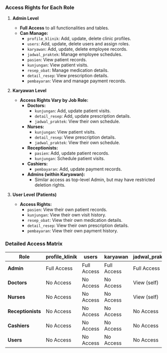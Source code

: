 ### Access Rights for Each Role

1. **Admin Level**
   - **Full Access** to all functionalities and tables.
   - **Can Manage:**
     - `profile_klinik`: Add, update, delete clinic profiles.
     - `users`: Add, update, delete users and assign roles.
     - `karyawan`: Add, update, delete employee records.
     - `jadwal_praktek`: Manage employee schedules.
     - `pasien`: View patient records.
     - `kunjungan`: View patient visits.
     - `resep_obat`: Manage medication details.
     - `detail_resep`: View prescription details.
     - `pembayaran`: View and manage payment records.

2. **Karyawan Level**
   - **Access Rights Vary by Job Role:**
     - **Doctors:**
       - `kunjungan`: Add, update patient visits.
       - `detail_resep`: Add, update prescription details.
       - `jadwal_praktek`: View their own schedule.
     - **Nurses:**
       - `kunjungan`: View patient visits.
       - `detail_resep`: View prescription details.
       - `jadwal_praktek`: View their own schedule.
     - **Receptionists:**
       - `pasien`: Add, update patient records.
       - `kunjungan`: Schedule patient visits.
     - **Cashiers:**
       - `pembayaran`: Add, update payment records.
     - **Admins (within Karyawan):**
       - Similar access as top-level Admin, but may have restricted deletion rights.

3. **User Level (Patients)**
   - **Access Rights:**
     - `pasien`: View their own patient records.
     - `kunjungan`: View their own visit history.
     - `resep_obat`: View their own medication details.
     - `detail_resep`: View their own prescription details.
     - `pembayaran`: View their own payment history.

### Detailed Access Matrix

| **Role**        | **profile_klinik** | **users** | **karyawan** | **jadwal_praktek** | **pasien** | **kunjungan** | **resep_obat** | **detail_resep** | **pembayaran** |
|-----------------|--------------------|-----------|--------------|--------------------|------------|---------------|----------------|------------------|----------------|
| **Admin**       | Full Access        | Full Access| Full Access  | Full Access        | View       | View          | Manage         | View             | Manage         |
| **Doctors**     | No Access          | No Access  | No Access    | View (self)        | No Access  | Manage (self) | View           | Manage (self)    | No Access      |
| **Nurses**      | No Access          | No Access  | No Access    | View (self)        | No Access  | View (self)   | View           | View (self)      | No Access      |
| **Receptionists**| No Access         | No Access  | No Access    | No Access          | Manage     | Schedule      | No Access      | No Access        | No Access      |
| **Cashiers**    | No Access          | No Access  | No Access    | No Access          | No Access  | No Access     | No Access      | No Access        | Manage         |
| **Users**       | No Access          | No Access  | No Access    | No Access          | View (self)| View (self)   | View (self)    | View (self)      | View (self)    |
